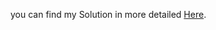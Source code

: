 you can find my Solution in more detailed [Here](https://github.com/liliansteven/Implementing-the-Perceptron-algorithm-and-Adaline-algorithm-from-scratch).